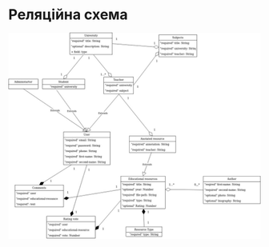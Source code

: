 # Реляційна схема

![Image alt](https://github.com/chestnyh/dblabs/raw/master/images/relational_schema.jpg)